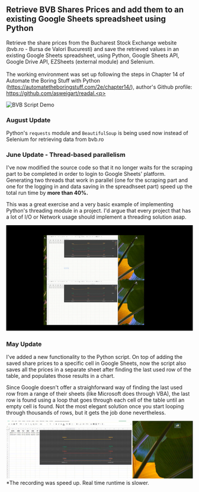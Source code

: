 ## Retrieve BVB Shares Prices and add them to an existing Google Sheets spreadsheet using Python
Retrieve the share prices from the Bucharest Stock Exchange website (bvb.ro - Bursa de Valori Bucuresti) and save the retrieved values in an existing Google Sheets spreadsheet, using Python, Google Sheets API, Google Drive API, EZSheets (external module) and Selenium.</br>
</br>
The working environment was set up following the steps in Chapter 14 of Automate the Boring Stuff with Python (https://automatetheboringstuff.com/2e/chapter14/), author's Github profile: https://github.com/asweigart/readal.<p>

![BVB Script Demo](Media/Media2.gif) <p>
  
### August Update
Python's ```requests``` module and ```BeautifulSoup``` is being used now instead of Selenium for retrieving data from bvb.ro

### June Update - Thread-based parallelism

I've now modified the source code so that it no longer waits for the scraping part to be completed in order to login to Google Sheets' platform. Generating two threads that work in parallel (one for the scraping part and one for the logging in and data saving in the spreadhseet part) speed up the total run time by <b>more than 40%.</b><p>
This was a great exercise and a very basic example of implementing Python's threading module in a project. I'd argue that every project that has a lot of I/O or Network usage should implement a threading solution asap.<p>
![BVB Script Demo](Media/threading.gif) <p>
  
### May Update

I've added a new functionality to the Python script. On top of adding the saved share prices to a specific cell in Google Sheets, now the script also saves all the prices in a separate sheet after finding the last used row of the table, and populates those results in a chart. <p>
Since Google doesn't offer a straighforward way of finding the last used row from a range of their sheets (like Microsoft does through VBA), the last row is found using a loop that goes through each cell of the table until an empty cell is found. Not the most elegant solution once you start looping through thousands of rows, but it gets the job done nevertheless. <p>
![BVB Script Demo](Media/Media1.gif)
  *The recording was speed up. Real time runtime is slower.
